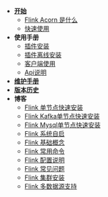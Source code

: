 - [**开始**](#/README)
    - [Flink Acorn 是什么](_homepage.md)
    - [快速使用](/zh-cn/start/快速使用.md)
- **使用手册**
    - [插件安装](/zh-cn/reference/插件安装.md)
    - [插件离线安装](/zh-cn/reference/插件离线安装.md)
    - [客户端使用](/zh-cn/reference/客户端使用.md)
    - [Api说明](/zh-cn/reference/Api说明.md)
- [**维护手册**](/zh-cn/contributing.md)
- [**版本历史**](/zh-cn/changelog.md)
- **博客**
  - [Flink 单节点快速安装](/zh-cn/blogs/Flink单节点安装.md) 
  - [Flink Kafka单节点快速安装](/zh-cn/blogs/Flink-kafka单节点快速安装.md)
  - [Flink Mysql单节点快速安装](/zh-cn/blogs/Flink-mysql单节点快速安装.md)
  - [Flink 系统自启](/zh-cn/blogs/Flink系统自启.md)
  - [Flink 基础概念](/zh-cn/blogs/Flink基础概念.md)
  - [Flink 常用命令](/zh-cn/blogs/Flink常用命令.md)
  - [Flink 配置说明](/zh-cn/blogs/Flink配置说明.md)
  - [Flink 常见问题](/zh-cn/blogs/Flink常见问题.md)
  - [Flink 集群安装](/zh-cn/blogs/Flink集群安装.md)
  - [Flink 多数据源支持](/zh-cn/blogs/Flink多数据源支持.md)
